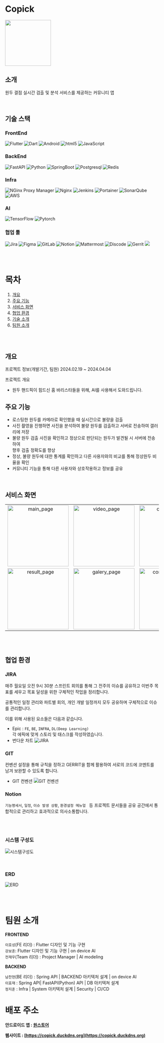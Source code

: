 # Copick

<img src="readme_image/logo.png" width="150px"/>

<br/>

## 소개

원두 결점 실시간 검출 및 분석 서비스를 제공하는 커뮤니티 앱

<br/>

## 기술 스택

### FrontEnd

![Flutter](https://img.shields.io/badge/flutter-02569B?style=for-the-badge&logo=flutter&logoColor=white)
![Dart](https://img.shields.io/badge/dart-%230175C2?style=for-the-badge&logo=dart&logoColor=white)
![Android](https://img.shields.io/badge/android-%2334A853?style=for-the-badge&logo=android&logoColor=white)
![html5](https://img.shields.io/badge/html5-E34F26?style=for-the-badge&logo=html5&logoColor=white)
![JavaScript](https://img.shields.io/badge/javascript-F7DF1E?style=for-the-badge&logo=javascript&logoColor=black)

### BackEnd

![FastAPI](https://img.shields.io/badge/fastapi-%23009688?style=for-the-badge&logo=fastapi&logoColor=white)
![Python](https://img.shields.io/badge/python-3776AB?style=for-the-badge&logo=python&logoColor=white)
![SpringBoot](https://img.shields.io/badge/springboot-6DB33F?style=for-the-badge&logo=springboot&logoColor=white)
![Postgresql](https://img.shields.io/badge/postgresql-4169E1?style=for-the-badge&logo=postgresql&logoColor=white)
![Redis](https://img.shields.io/badge/redis-%23DC382D?style=for-the-badge&logo=redis&logoColor=white)

### Infra

![NGinx Proxy Manager](https://img.shields.io/badge/nginx%20proxy%20manager-%23F15833?style=for-the-badge&logo=nginxproxymanager&logoColor=white)
![Nginx](https://img.shields.io/badge/Nginx-%23009639?style=for-the-badge&logo=nginx)
![Jenkins](https://img.shields.io/badge/Jenkins-%23D24939?style=for-the-badge&logo=jenkins&logoColor=black&color=white)
![Portainer](https://img.shields.io/badge/Portainer-%2313BEF9?style=for-the-badge&logo=Portainer&logoColor=white)
![SonarQube](https://img.shields.io/badge/sonarqube-%234E9BCD?style=for-the-badge&logo=sonarqube&logoColor=white)
![AWS](https://img.shields.io/badge/aws-232F3E?style=for-the-badge&logo=amazonaws&logoColor=white)

### AI

![TensorFlow](https://img.shields.io/badge/TensorFlow-%23FF6F00.svg?style=for-the-badge&logo=TensorFlow&logoColor=white)
![Pytorch](https://img.shields.io/badge/pytorch-%23EE4C2C?style=for-the-badge&logo=pytorch&logoColor=white)

### 협업 툴

![Jira](https://img.shields.io/badge/jira-%230A0FFF.svg?style=for-the-badge&logo=jira&logoColor=white)
![Figma](https://img.shields.io/badge/figma-%23F24E1E.svg?style=for-the-badge&logo=figma&logoColor=white)
![GitLab](https://img.shields.io/badge/gitlab-FC6D26?style=for-the-badge&logo=gitlab&logoColor=#FC6D26)
![Notion](https://img.shields.io/badge/notion-000000?style=for-the-badge&logo=notion&logoColor=#000000)
![Mattermost](https://img.shields.io/badge/mattermost-0058CC?style=for-the-badge&logo=mattermost&logoColor=#0058CC")
![Discode](https://img.shields.io/badge/discode-5865F2?style=for-the-badge&logo=discord&logoColor=white)
![Gerrit](https://img.shields.io/badge/gerrit-%23EEEEEE?style=for-the-badge&logo=gerrit&logoColor=black)
<img src="https://img.shields.io/badge/git-F05032?style=for-the-badge&logo=git&logoColor=white"/>

<br /><br />

# 목차

1. [개요](#개요)
2. [주요 기능](#주요-기능)
3. [서비스 화면](#서비스-화면)
4. [협업 환경](#협업-환경)
5. [기술 소개](#기술-소개)
6. [팀원 소개](#팀원-소개)

<br /><br />

## 개요

프로젝트 정보(개발기간, 팀원)
2024.02.19 ~ 2024.04.04

프로젝트 개요

- 원두 핸드픽이 힘드신 홈 바리스타들을 위해, AI를 사용해서 도와드립니다.

## 주요 기능

- 로스팅한 원두를 카메라로 확인했을 때 실시간으로 불량을 검출
- 사진 촬영을 진행하면 사진을 분석하여 불량 원두를 검출하고 서버로 전송하여 갤러리에 저장
- 불량 원두 검출 사진을 확인하고 정상으로 판단되는 원두가 발견될 시 서버에 전송하여
  <br/>
  향후 검출 정확도를 향상
- 정상, 불량 원두에 대한 통계를 확인하고 다른 사용자와의 비교를 통해 정상원두 비율을 확인
- 커뮤니티 기능을 통해 다른 사용자와 상호작용하고 정보를 공유

<br />

## 서비스 화면

<table width="100%" border-style="non" cellspacing="0" cellpadding="100">
  <tr>
    <td align="center"><img src="readme_image/main_page.gif" alt="main_page" width="200"></td>
    <td align="center"><img src="readme_image/video_page.gif" alt="video_page" width="200"></td>
    <td align="center"><img src="readme_image/camera_page.gif" alt="camera_page" width="200"></td>
  </tr>
  <tr>
    <td align="center"><img src="readme_image/resukt_page.gif" alt="result_page" width="200"></td>
    <td align="center"><img src="readme_image/galery_page.gif" alt="galery_page" width="200"></td>
    <td align="center"><img src="readme_image/community_page.gif" alt="community_page" width="200"></td>
  </tr>
</table>

<br/><br/>

## 협업 환경

### JIRA

매주 월요일 오전 9시 30분 스프린트 회의를 통해 그 전주의 이슈를 공유하고 이번주 목표를 세우고 목표 달성을 위한 구체적인 작업을 정리합니다.

공통적인 일정 관리와 파트별 회의, 개인 개발 일정까지 모두 공유하며 구체적으로 이슈를 관리합니다.

이를 위해 사용된 요소들은 다음과 같습니다.

- Epic : `FE`, `BE`, `INFRA`, `DL(Deep Learning)`<br />
  각 에픽에 맞게 스토리 및 태스크를 작성하였습니다.
- 번다운 차트
  ![JIRA](readme_image/burndown.PNG)

### GIT

컨벤션 설정을 통해 규칙을 정하고 GERRIT을 함께 활용하여 서로의 코드에 코멘트를 남겨 보완할 수 있도록 합니다.

- GIT 컨벤션
  ![GIT 컨벤션](readme_image/Git.png)

### Notion

`기능명세서`, `일정`, `이슈 발생 상황`, `환경설정 메뉴얼 ` 등 프로젝트 문서들을 공유 공간에서 통합적으로 관리하고 효과적으로 의사소통합니다.

<br/><br/>

### 시스템 구성도

![시스템구성도](readme_image/diagram.png)

<br/>

### ERD

![ERD](readme_image/erd.png)

<br /><br />

# 팀원 소개

**FRONTEND**

`이호성`(FE 리더) : Flutter 디자인 및 기능 구현 <br/>
`강보훈`: Flutter 디자인 및 기능 구현 | on device AI <br/>
`전재우`(Team 리더) : Project Manager | AI modeling <br/>

**BACKEND**

`남찬현`(BE 리더) : Spring API | BACKEND 아키텍처 설계 | on device AI <br/>
`이효재` : Spring API| FastAPI(Python) API | DB 아키텍쳐 설계 <br/>
`정지훈` : Infra | System 아키텍처 설계 | Security | CI/CD

# 배포 주소

**안드로이드 앱 : [원스토어](https://m.onestore.co.kr/mobilepoc/apps/appsDetail.omp?prodId=0000775209)**

**웹사이트 : [https://copick.duckdns.org](https://copick.duckdns.org)**
